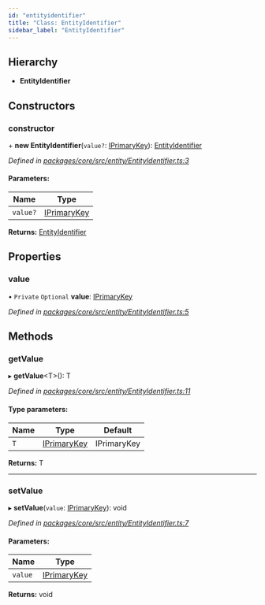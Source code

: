 ```yaml
---
id: "entityidentifier"
title: "Class: EntityIdentifier"
sidebar_label: "EntityIdentifier"
---
```


## Hierarchy

* **EntityIdentifier**

## Constructors

### constructor

\+ **new EntityIdentifier**(`value?`: [IPrimaryKey](../index.md#iprimarykey)): [EntityIdentifier](entityidentifier.md)

*Defined in [packages/core/src/entity/EntityIdentifier.ts:3](https://github.com/mikro-orm/mikro-orm/blob/8766baa31/packages/core/src/entity/EntityIdentifier.ts#L3)*

#### Parameters:

Name | Type |
------ | ------ |
`value?` | [IPrimaryKey](../index.md#iprimarykey) |

**Returns:** [EntityIdentifier](entityidentifier.md)

## Properties

### value

• `Private` `Optional` **value**: [IPrimaryKey](../index.md#iprimarykey)

*Defined in [packages/core/src/entity/EntityIdentifier.ts:5](https://github.com/mikro-orm/mikro-orm/blob/8766baa31/packages/core/src/entity/EntityIdentifier.ts#L5)*

## Methods

### getValue

▸ **getValue**&#60;T>(): T

*Defined in [packages/core/src/entity/EntityIdentifier.ts:11](https://github.com/mikro-orm/mikro-orm/blob/8766baa31/packages/core/src/entity/EntityIdentifier.ts#L11)*

#### Type parameters:

Name | Type | Default |
------ | ------ | ------ |
`T` | [IPrimaryKey](../index.md#iprimarykey) | IPrimaryKey |

**Returns:** T

___

### setValue

▸ **setValue**(`value`: [IPrimaryKey](../index.md#iprimarykey)): void

*Defined in [packages/core/src/entity/EntityIdentifier.ts:7](https://github.com/mikro-orm/mikro-orm/blob/8766baa31/packages/core/src/entity/EntityIdentifier.ts#L7)*

#### Parameters:

Name | Type |
------ | ------ |
`value` | [IPrimaryKey](../index.md#iprimarykey) |

**Returns:** void
